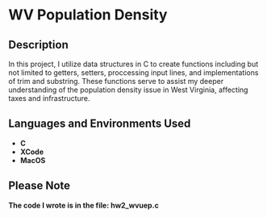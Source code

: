 <h1>WV Population Density</h1>

<h2>Description</h2>
In this project, I utilize data structures in C to create functions including but not limited to getters, setters, proccessing input lines, and implementations of trim and substring. These functions serve to assist my deeper understanding of the population density issue in West Virginia, affecting taxes and infrastructure. 
<br />


<h2>Languages and Environments Used</h2>

- <b>C</b> 
- <b>XCode</b>
- <b>MacOS</b>

<h2>Please Note</h2>
<b>The code I wrote is in the file: hw2_wvuep.c</b>
